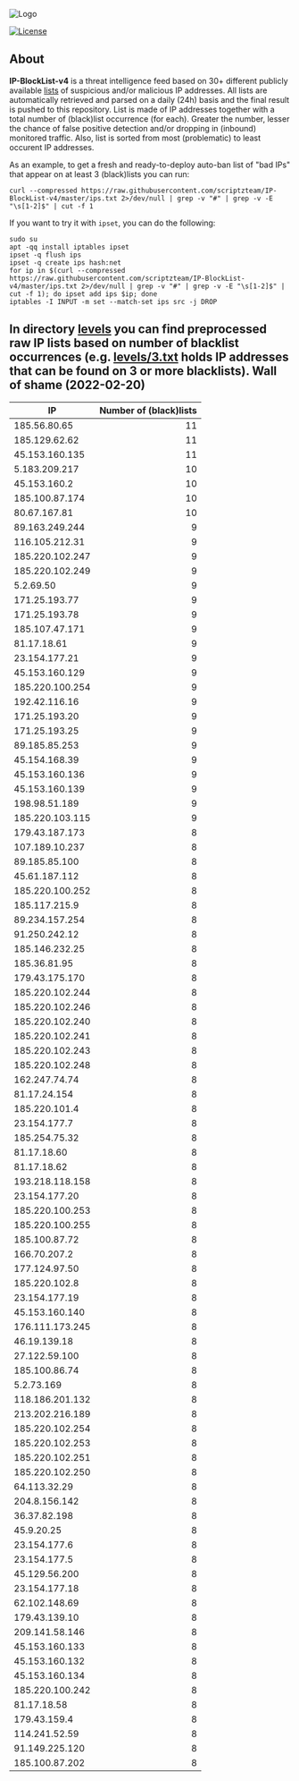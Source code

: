![Logo](https://i.imgur.com/PyKLAe7.png)

[![License](https://img.shields.io/badge/license-The_Unlicense-red.svg)](https://unlicense.org/)

About
----

**IP-BlockList-v4** is a threat intelligence feed based on 30+ different publicly available [lists](https://github.com/stamparm/maltrail) of suspicious and/or malicious IP addresses. All lists are automatically retrieved and parsed on a daily (24h) basis and the final result is pushed to this repository. List is made of IP addresses together with a total number of (black)list occurrence (for each). Greater the number, lesser the chance of false positive detection and/or dropping in (inbound) monitored traffic. Also, list is sorted from most (problematic) to least occurent IP addresses.

As an example, to get a fresh and ready-to-deploy auto-ban list of "bad IPs" that appear on at least 3 (black)lists you can run:

```
curl --compressed https://raw.githubusercontent.com/scriptzteam/IP-BlockList-v4/master/ips.txt 2>/dev/null | grep -v "#" | grep -v -E "\s[1-2]$" | cut -f 1
```

If you want to try it with `ipset`, you can do the following:

```
sudo su
apt -qq install iptables ipset
ipset -q flush ips
ipset -q create ips hash:net
for ip in $(curl --compressed https://raw.githubusercontent.com/scriptzteam/IP-BlockList-v4/master/ips.txt 2>/dev/null | grep -v "#" | grep -v -E "\s[1-2]$" | cut -f 1); do ipset add ips $ip; done
iptables -I INPUT -m set --match-set ips src -j DROP
```

In directory [levels](levels) you can find preprocessed raw IP lists based on number of blacklist occurrences (e.g. [levels/3.txt](levels/3.txt) holds IP addresses that can be found on 3 or more blacklists).
Wall of shame (2022-02-20)
----

|IP|Number of (black)lists|
|---|--:|
185.56.80.65|11
185.129.62.62|11
45.153.160.135|11
5.183.209.217|10
45.153.160.2|10
185.100.87.174|10
80.67.167.81|10
89.163.249.244|9
116.105.212.31|9
185.220.102.247|9
185.220.102.249|9
5.2.69.50|9
171.25.193.77|9
171.25.193.78|9
185.107.47.171|9
81.17.18.61|9
23.154.177.21|9
45.153.160.129|9
185.220.100.254|9
192.42.116.16|9
171.25.193.20|9
171.25.193.25|9
89.185.85.253|9
45.154.168.39|9
45.153.160.136|9
45.153.160.139|9
198.98.51.189|9
185.220.103.115|9
179.43.187.173|8
107.189.10.237|8
89.185.85.100|8
45.61.187.112|8
185.220.100.252|8
185.117.215.9|8
89.234.157.254|8
91.250.242.12|8
185.146.232.25|8
185.36.81.95|8
179.43.175.170|8
185.220.102.244|8
185.220.102.246|8
185.220.102.240|8
185.220.102.241|8
185.220.102.243|8
185.220.102.248|8
162.247.74.74|8
81.17.24.154|8
185.220.101.4|8
23.154.177.7|8
185.254.75.32|8
81.17.18.60|8
81.17.18.62|8
193.218.118.158|8
23.154.177.20|8
185.220.100.253|8
185.220.100.255|8
185.100.87.72|8
166.70.207.2|8
177.124.97.50|8
185.220.102.8|8
23.154.177.19|8
45.153.160.140|8
176.111.173.245|8
46.19.139.18|8
27.122.59.100|8
185.100.86.74|8
5.2.73.169|8
118.186.201.132|8
213.202.216.189|8
185.220.102.254|8
185.220.102.253|8
185.220.102.251|8
185.220.102.250|8
64.113.32.29|8
204.8.156.142|8
36.37.82.198|8
45.9.20.25|8
23.154.177.6|8
23.154.177.5|8
45.129.56.200|8
23.154.177.18|8
62.102.148.69|8
179.43.139.10|8
209.141.58.146|8
45.153.160.133|8
45.153.160.132|8
45.153.160.134|8
185.220.100.242|8
81.17.18.58|8
179.43.159.4|8
114.241.52.59|8
91.149.225.120|8
185.100.87.202|8
